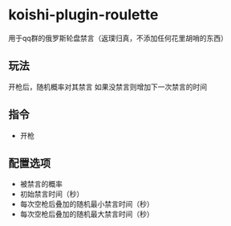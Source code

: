 # koishi-plugin-roulette

用于qq群的俄罗斯轮盘禁言（返璞归真，不添加任何花里胡哨的东西）



## 玩法

开枪后，随机概率对其禁言 如果没禁言则增加下一次禁言的时间



## 指令

- 开枪



## 配置选项

- 被禁言的概率
- 初始禁言时间（秒）
- 每次空枪后叠加的随机最小禁言时间（秒）
- 每次空枪后叠加的随机最大禁言时间（秒）
